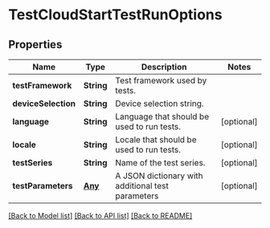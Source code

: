 # TestCloudStartTestRunOptions

## Properties
Name | Type | Description | Notes
------------ | ------------- | ------------- | -------------
**testFramework** | **String** | Test framework used by tests. | 
**deviceSelection** | **String** | Device selection string. | 
**language** | **String** | Language that should be used to run tests. | [optional] 
**locale** | **String** | Locale that should be used to run tests. | [optional] 
**testSeries** | **String** | Name of the test series. | [optional] 
**testParameters** | [**Any**](.md) | A JSON dictionary with additional test parameters | [optional] 

[[Back to Model list]](../README.md#documentation-for-models) [[Back to API list]](../README.md#documentation-for-api-endpoints) [[Back to README]](../README.md)


